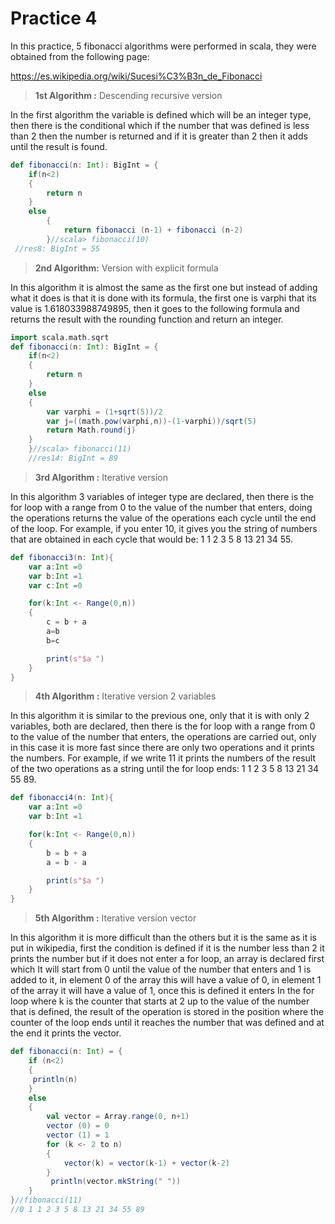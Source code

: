 
# Practice 4

In this practice, 5 fibonacci algorithms were performed in scala, they were obtained from the following page:

https://es.wikipedia.org/wiki/Sucesi%C3%B3n_de_Fibonacci

>**1st Algorithm :** Descending recursive version

In the first algorithm the variable is defined which will be an integer type, then there is the conditional which if the number that was defined is less than 2 then the number is returned and if it is greater than 2 then it adds until the result is found.

```scala
def fibonacci(n: Int): BigInt = {
    if(n<2)
    {
        return n
    }
    else
        {
            return fibonacci (n-1) + fibonacci (n-2)
        }//scala> fibonacci(10) 
 //res8: BigInt = 55
```
>**2nd Algorithm:** Version with explicit formula

In this algorithm it is almost the same as the first one but instead of adding what it does is that it is done with its formula, the first one is varphi that its value is 1.618033988749895, then it goes to the following formula and returns the result with the rounding function and return an integer.

```scala
import scala.math.sqrt
def fibonacci(n: Int): BigInt = {
    if(n<2)
    {
        return n
    }
    else
    {
        var varphi = (1+sqrt(5))/2
        var j=((math.pow(varphi,n))-(1-varphi))/sqrt(5)
        return Math.round(j) 
    }
    }//scala> fibonacci(11)
    //res14: BigInt = 89
```

>**3rd Algorithm :**  Iterative version

In this algorithm 3 variables of integer type are declared, then there is the for loop with a range from 0 to the value of the number that enters, doing the operations returns the value of the operations each cycle until the end of the loop.
For example, if you enter 10, it gives you the string of numbers that are obtained in each cycle that would be: 1 1 2 3 5 8 13 21 34 55.

```scala
def fibonacci3(n: Int){
    var a:Int =0
    var b:Int =1
    var c:Int =0

    for(k:Int <- Range(0,n))
    {
        c = b + a 
        a=b
        b=c

        print(s"$a ")
    }
}
```
>**4th Algorithm :**   Iterative version 2 variables

In this algorithm it is similar to the previous one, only that it is with only 2 variables, both are declared, then there is the for loop with a range from 0 to the value of the number that enters, the operations are carried out, only in this case it is more fast since there are only two operations and it prints the numbers.
For example, if we write 11 it prints the numbers of the result of the two operations as a string until the for loop ends: 1 1 2 3 5 8 13 21 34 55 89.

```scala
def fibonacci4(n: Int){
    var a:Int =0
    var b:Int =1

    for(k:Int <- Range(0,n))
    {
        b = b + a
        a = b - a

        print(s"$a ")
    }
}
```
>**5th Algorithm :** Iterative version vector

In this algorithm it is more difficult than the others but it is the same as it is put in wikipedia, first the condition is defined if it is the number less than 2 it prints the number but if it does not enter a for loop, an array is declared first which It will start from 0 until the value of the number that enters and 1 is added to it, in element 0 of the array this will have a value of 0, in element 1 of the array it will have a value of 1, once this is defined it enters In the for loop where k is the counter that starts at 2 up to the value of the number that is defined, the result of the operation is stored in the position where the counter of the loop ends until it reaches the number that was defined and at the end it prints the vector.

```scala
def fibonacci(n: Int) = {
    if (n<2)
    {
     println(n)
    }
    else
    {
        val vector = Array.range(0, n+1)
        vector (0) = 0
        vector (1) = 1
        for (k <- 2 to n)
        {
            vector(k) = vector(k-1) + vector(k-2)
        }
         println(vector.mkString(" "))
    }
}//fibonacci(11)
//0 1 1 2 3 5 8 13 21 34 55 89
```